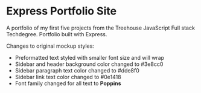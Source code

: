 # Express Portfolio Site
 
A portfolio of my first five projects from the Treehouse JavaScript Full stack Techdegree.  Portfolio built with Express.

Changes to original mockup styles:
- Preformatted text styled with smaller font size and will wrap 
- Sidebar and header background color changed to #3e8cc0
- Sidebar paragraph text color changed to #dde8f0
- Sidebar link text color changed to #0e1418
- Font family changed for all text to **Poppins**